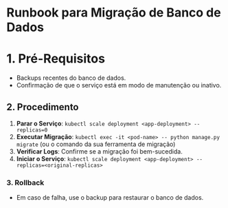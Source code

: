 # Runbook para Migração de Banco de Dados

# 1. Pré-Requisitos
-   Backups recentes do banco de dados.
-   Confirmação de que o serviço está em modo de manutenção ou inativo.

## 2. Procedimento
1.  **Parar o Serviço**: `kubectl scale deployment <app-deployment> --replicas=0`
2.  **Executar Migração**: `kubectl exec -it <pod-name> -- python manage.py migrate` (ou o comando da sua ferramenta de migração)
3.  **Verificar Logs**: Confirme se a migração foi bem-sucedida.
4.  **Iniciar o Serviço**: `kubectl scale deployment <app-deployment> --replicas=<original-replicas>`

### 3. Rollback
-   Em caso de falha, use o backup para restaurar o banco de dados.